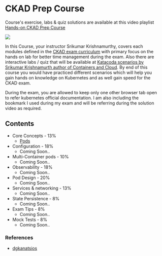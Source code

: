 # CKAD Prep Course

Course's exercise, labs & quiz solutions are available at this video playlist [Hands-on CKAD Prep Course](https://www.youtube.com/playlist?list=PLxzXw44oWTvSEkyFut7vEcg4JTJGVHBwT)

[![](http://img.youtube.com/vi/37yoBZv9qvk/0.jpg)](http://www.youtube.com/watch?v=37yoBZv9qvk "Introduction | CKAD Prep Course | Hands-On | Kubernetes Certification")

In this Course, your instructor Srikumar Krishnamurthy, covers each modules defined in the [CKAD exam curriculum](https://www.cncf.io/certification/ckad/) with primary focus on the hands on lab for better time management during the exam. Also there are interactive labs / quiz that will be available at [Katacoda scenarios by Srikumar Krishnamurth author of Containers and Cloud](https://www.katacoda.com/csquare). By end of this course you would have practiced different scenarios which will help you gain hands on knowledge on Kubernetes and as well gain speed for the CKAD exam.

During the exam, you are allowed to keep only one other browser tab open to refer kubernetes official documentation. I am also including the bookmark I used during my exam and will be referring during the solution video as required.

## Contents
- Core Concepts - 13%
  - [Pods](1-Core-Concepts/1-1-pods.md)
- Configuration - 18%
  - Coming Soon..
- Multi-Container pods - 10%
  - Coming Soon..
- Observability - 18%
  - Coming Soon..
- Pod Design - 20%
  - Coming Soon..
- Services & networking - 13%
  - Coming Soon..
- State Persistence - 8%
  - Coming Soon..
- Exam Tips - 8%
  - Coming Soon..
- Mock Tests - 8%
  - Coming Soon..

### References
- [dgkanatsios](https://github.com/dgkanatsios/CKAD-exercises)
